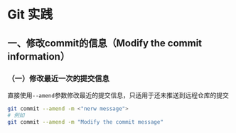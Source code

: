 # **Git 实践**

## 一、修改commit的信息（Modify the commit information）

### （一）修改最近一次的提交信息

直接使用`--amend`参数修改最近的提交信息，只适用于还未推送到远程仓库的提交

```bash
git commit --amend -m <"nerw message">
# 例如
git commit --amend -m "Modify the commit message"
```

